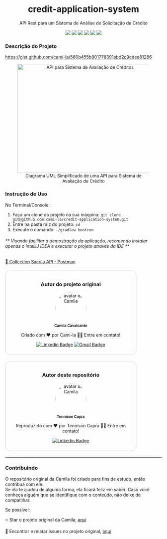 <h1 align="center">credit-application-system</h1>
<p align="center">API Rest para um Sistema de Análise de Solicitação de Crédito</p>
<p align="center">
     <a alt="Java">
        <img src="https://img.shields.io/badge/Java-v17-blue.svg" />
    </a>
    <a alt="Kotlin">
        <img src="https://img.shields.io/badge/Kotlin-v1.7.22-purple.svg" />
    </a>
    <a alt="Spring Boot">
        <img src="https://img.shields.io/badge/Spring%20Boot-v3.0.4-brightgreen.svg" />
    </a>
    <a alt="Gradle">
        <img src="https://img.shields.io/badge/Gradle-v8.1.1-lightgreen.svg" />
    </a>
    <a alt="H2 ">
        <img src="https://img.shields.io/badge/H2-v2.1.214-darkblue.svg" />
    </a>
    <a alt="Flyway">
        <img src="https://img.shields.io/badge/Flyway-v9.5.1-red.svg">
    </a>
</p>

<h3>Descrição do Projeto</h3>
<p><a href="https://gist.github.com/cami-la/560b455b901778391abd2c9edea81286">https://gist.github.com/cami-la/560b455b901778391abd2c9edea81286</a></p>
<figure>
<p align="center">
  <img src="https://i.imgur.com/7phya16.png" height="350" width="450" alt="API para Sistema de Avaliação de Créditos"/><br>
  Diagrama UML Simplificado de uma API para Sistema de Avaliação de Crédito
</p>
</figure>

<h3>Instrução de Uso</h3>
<p>No Terminal/Console:</p>
<ol>
	<li>Faça um clone do projeto na sua máquina: <code>git clone git@github.com:cami-la/credit-application-system.git</code></li>
	<li>Entre na pasta raiz do projeto: <code>cd </code></li> 
	<li>Execute o comando: <code>./gradlew bootrun</code></li>
</ol>
<h6>** Visando facilitar a demostração da aplicação, recomendo instalar apenas o IntelliJ IDEA e executar o projeto através da IDE **</h6>


<a href="https://drive.google.com/file/d/1wxwioDHS1sKFPq4G7b24tVZb-XMnoj-l/view?usp=share_link"> 🚀 Collection Sacola API - Postman</a><br>

<div style="border-radius: 15px; border: 0.5px solid lightgray; max-width: 400px; text-align: center; padding: 10px; margin: 20px 0">
<h3>Autor do projeto original</h3>

<a href="https://www.linkedin.com/in/cami-la/">
 <img style="border-radius: 50%;" src="https://avatars.githubusercontent.com/u/64323124?v=4" width="100px;" alt="avatar da Camila"/>
 <br />
 <sub><b>Camila Cavalcante</b></sub></a>

Criado com ❤️ por Cami-la 👋🏽 Entre em contato!

[![Linkedin Badge](https://img.shields.io/badge/-Camila-blue?style=flat-square&logo=Linkedin&logoColor=white&link=https://www.linkedin.com/in/cami-la/)](https://www.linkedin.com/in/cami-la/)
[![Gmail Badge](https://img.shields.io/badge/-camiladsantoscavalcante@gmail.com-c14438?style=flat-square&logo=Gmail&logoColor=white&link=mailto:camiladsantoscavalcante@gmail.com)](mailto:camiladsantoscavalcante@gmail.com)
</div>

<div style="border-radius: 15px; border: 0.5px solid lightgray; max-width: 400px; text-align: center; padding: 10px; margin: 20px 0">
<h3>Autor deste repositório</h3>

<a href="https://www.linkedin.com/in/tennisoncapra/">
 <img style="border-radius: 50%;" src="https://avatars.githubusercontent.com/u/91680465?v=4" width="100px;" alt="avatar da Camila"/>
 <br />
 <sub><b>Tennison Capra</b></sub></a> 

Reproduzido com ❤️ por Tennison Capra 👋🏽 Entre em contato!

[![Linkedin Badge](https://img.shields.io/badge/-Tennison-blue?style=flat-square&logo=Linkedin&logoColor=white&link=https://www.linkedin.com/in/cami-la/)](https://www.linkedin.com/in/tennisoncapra/)
</div>
<hr>
<h3>Contribuindo</h3>

O repositório original da Camila foi criado para fins de estudo, então contribua com ele.<br>
Se ela te ajudou de alguma forma, ela ficará feliz em saber. Caso você conheça alguém que se identifique com o conteúdo, não
deixe de compatilhar.

Se possível:

⭐️ Star o projeto original da Camila, [aqui](https://github.com/cami-la/credit-application-system)

🐛 Encontrar e relatar issues no projeto original, [aqui](https://github.com/cami-la/credit-application-system/issues)

